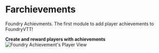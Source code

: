 # Farchievements
Foundry Achievments. The first module to add player achievements to FoundryVTT!

<b>Create and reward players with achievements</b>
<img src="https://i.imgur.com/gDg6gNv.gif" title="Foundry Achievement's Player View"></img>


